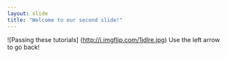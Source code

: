 ```yaml
---
layout: slide
title: "Welcome to our second slide!"
---
```

![Passing these tutorials] (http://i.imgflip.com/1jdlre.jpg)
Use the left arrow to go back!
